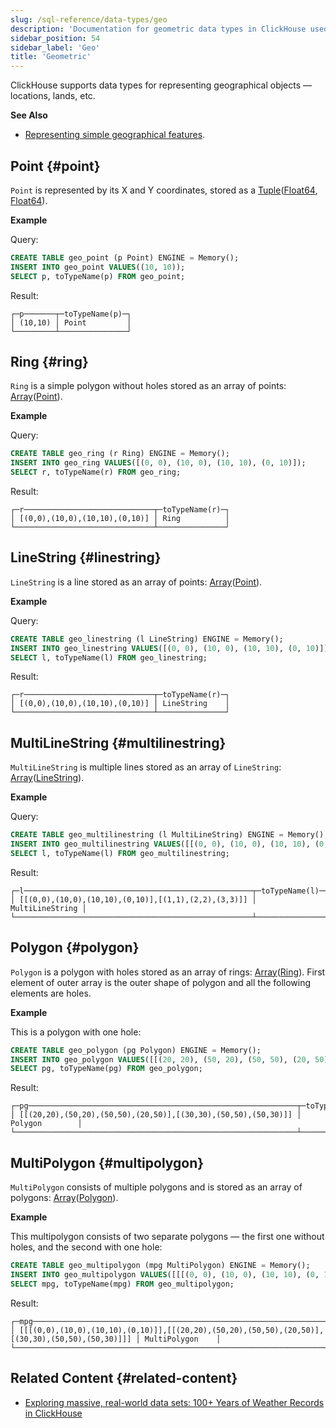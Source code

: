 ```yaml
---
slug: /sql-reference/data-types/geo
description: 'Documentation for geometric data types in ClickHouse used for representing geographical objects and locations'
sidebar_position: 54
sidebar_label: 'Geo'
title: 'Geometric'
---
```


ClickHouse supports data types for representing geographical objects — locations, lands, etc.

**See Also**
- [Representing simple geographical features](https://en.wikipedia.org/wiki/GeoJSON).

## Point {#point}

`Point` is represented by its X and Y coordinates, stored as a [Tuple](tuple.md)([Float64](float.md), [Float64](float.md)).

**Example**

Query:

```sql
CREATE TABLE geo_point (p Point) ENGINE = Memory();
INSERT INTO geo_point VALUES((10, 10));
SELECT p, toTypeName(p) FROM geo_point;
```
Result:

``` text
┌─p───────┬─toTypeName(p)─┐
│ (10,10) │ Point         │
└─────────┴───────────────┘
```

## Ring {#ring}

`Ring` is a simple polygon without holes stored as an array of points: [Array](array.md)([Point](#point)).

**Example**

Query:

```sql
CREATE TABLE geo_ring (r Ring) ENGINE = Memory();
INSERT INTO geo_ring VALUES([(0, 0), (10, 0), (10, 10), (0, 10)]);
SELECT r, toTypeName(r) FROM geo_ring;
```
Result:

``` text
┌─r─────────────────────────────┬─toTypeName(r)─┐
│ [(0,0),(10,0),(10,10),(0,10)] │ Ring          │
└───────────────────────────────┴───────────────┘
```

## LineString {#linestring}

`LineString` is a line stored as an array of points: [Array](array.md)([Point](#point)).

**Example**

Query:

```sql
CREATE TABLE geo_linestring (l LineString) ENGINE = Memory();
INSERT INTO geo_linestring VALUES([(0, 0), (10, 0), (10, 10), (0, 10)]);
SELECT l, toTypeName(l) FROM geo_linestring;
```
Result:

``` text
┌─r─────────────────────────────┬─toTypeName(r)─┐
│ [(0,0),(10,0),(10,10),(0,10)] │ LineString    │
└───────────────────────────────┴───────────────┘
```

## MultiLineString {#multilinestring}

`MultiLineString` is multiple lines stored as an array of `LineString`: [Array](array.md)([LineString](#linestring)).

**Example**

Query:

```sql
CREATE TABLE geo_multilinestring (l MultiLineString) ENGINE = Memory();
INSERT INTO geo_multilinestring VALUES([[(0, 0), (10, 0), (10, 10), (0, 10)], [(1, 1), (2, 2), (3, 3)]]);
SELECT l, toTypeName(l) FROM geo_multilinestring;
```
Result:

``` text
┌─l───────────────────────────────────────────────────┬─toTypeName(l)───┐
│ [[(0,0),(10,0),(10,10),(0,10)],[(1,1),(2,2),(3,3)]] │ MultiLineString │
└─────────────────────────────────────────────────────┴─────────────────┘
```

## Polygon {#polygon}

`Polygon` is a polygon with holes stored as an array of rings: [Array](array.md)([Ring](#ring)). First element of outer array is the outer shape of polygon and all the following elements are holes.

**Example**

This is a polygon with one hole:

```sql
CREATE TABLE geo_polygon (pg Polygon) ENGINE = Memory();
INSERT INTO geo_polygon VALUES([[(20, 20), (50, 20), (50, 50), (20, 50)], [(30, 30), (50, 50), (50, 30)]]);
SELECT pg, toTypeName(pg) FROM geo_polygon;
```

Result:

``` text
┌─pg────────────────────────────────────────────────────────────┬─toTypeName(pg)─┐
│ [[(20,20),(50,20),(50,50),(20,50)],[(30,30),(50,50),(50,30)]] │ Polygon        │
└───────────────────────────────────────────────────────────────┴────────────────┘
```

## MultiPolygon {#multipolygon}

`MultiPolygon` consists of multiple polygons and is stored as an array of polygons: [Array](array.md)([Polygon](#polygon)).

**Example**

This multipolygon consists of two separate polygons — the first one without holes, and the second with one hole:

```sql
CREATE TABLE geo_multipolygon (mpg MultiPolygon) ENGINE = Memory();
INSERT INTO geo_multipolygon VALUES([[[(0, 0), (10, 0), (10, 10), (0, 10)]], [[(20, 20), (50, 20), (50, 50), (20, 50)],[(30, 30), (50, 50), (50, 30)]]]);
SELECT mpg, toTypeName(mpg) FROM geo_multipolygon;
```
Result:

``` text
┌─mpg─────────────────────────────────────────────────────────────────────────────────────────────┬─toTypeName(mpg)─┐
│ [[[(0,0),(10,0),(10,10),(0,10)]],[[(20,20),(50,20),(50,50),(20,50)],[(30,30),(50,50),(50,30)]]] │ MultiPolygon    │
└─────────────────────────────────────────────────────────────────────────────────────────────────┴─────────────────┘
```

## Related Content {#related-content}

- [Exploring massive, real-world data sets: 100+ Years of Weather Records in ClickHouse](https://clickhouse.com/blog/real-world-data-noaa-climate-data)
